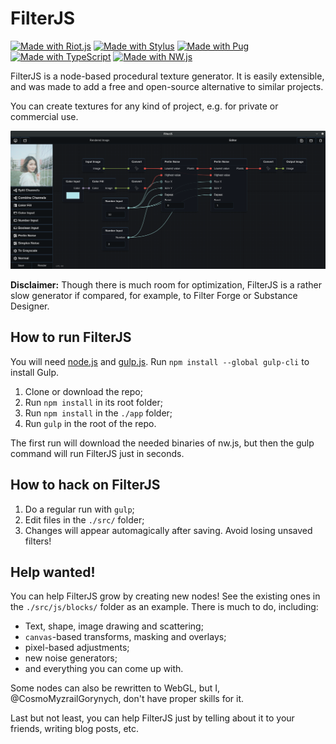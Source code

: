 # FilterJS

[![Made with Riot.js](https://img.shields.io/badge/riot-js-ff0044.svg)](http://riot.js.org/) 
[![Made with Stylus](https://img.shields.io/badge/stylus-lang-ff6347.svg)](http://stylus-lang.com/) 
[![Made with Pug](https://img.shields.io/badge/pug-lang-a86454.svg)](https://pugjs.org/)
[![Made with TypeScript](https://img.shields.io/badge/type-script-294E80.svg)](http://typescriptlang.org/) 
[![Made with NW.js](https://img.shields.io/badge/nw-js-1CA0DA.svg)](https://nwjs.io/) 

FilterJS is a node-based procedural texture generator. It is easily extensible, and was made to add a free and open-source alternative to similar projects.

You can create textures for any kind of project, e.g. for private or commercial use.

![Screenshot](screenshot.png)

**Disclaimer:** Though there is much room for optimization, FilterJS is a rather slow generator if compared, for example, to Filter Forge or Substance Designer. 

## How to run FilterJS

You will need [node.js](https://nodejs.org/) and [gulp.js](https://gulpjs.com/). Run `npm install --global gulp-cli` to install Gulp.

1. Clone or download the repo;
2. Run `npm install` in its root folder;
3. Run `npm install` in the `./app` folder;
4. Run `gulp` in the root of the repo.

The first run will download the needed binaries of nw.js, but then the gulp command will run FilterJS just in seconds.

## How to hack on FilterJS

1. Do a regular run with `gulp`;
2. Edit files in the `./src/` folder;
3. Changes will appear automagically after saving. Avoid losing unsaved filters!

## Help wanted!

You can help FilterJS grow by creating new nodes! See the existing ones in the `./src/js/blocks/` folder as an example. There is much to do, including:

* Text, shape, image drawing and scattering;
* `canvas`-based transforms, masking and overlays;
* pixel-based adjustments;
* new noise generators;
* and everything you can come up with.

Some nodes can also be rewritten to WebGL, but I, @CosmoMyzrailGorynych, don't have proper skills for it.

Last but not least, you can help FilterJS just by telling about it to your friends, writing blog posts, etc.
